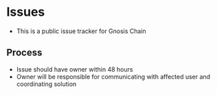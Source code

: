 # Issues

- This is a public issue tracker for Gnosis Chain

## Process

- Issue should have owner within 48 hours
- Owner will be responsible for communicating with affected user and coordinating solution